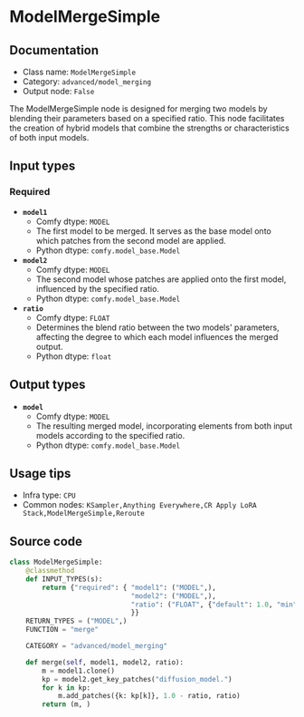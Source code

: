 # ModelMergeSimple
## Documentation
- Class name: `ModelMergeSimple`
- Category: `advanced/model_merging`
- Output node: `False`

The ModelMergeSimple node is designed for merging two models by blending their parameters based on a specified ratio. This node facilitates the creation of hybrid models that combine the strengths or characteristics of both input models.
## Input types
### Required
- **`model1`**
    - Comfy dtype: `MODEL`
    - The first model to be merged. It serves as the base model onto which patches from the second model are applied.
    - Python dtype: `comfy.model_base.Model`
- **`model2`**
    - Comfy dtype: `MODEL`
    - The second model whose patches are applied onto the first model, influenced by the specified ratio.
    - Python dtype: `comfy.model_base.Model`
- **`ratio`**
    - Comfy dtype: `FLOAT`
    - Determines the blend ratio between the two models' parameters, affecting the degree to which each model influences the merged output.
    - Python dtype: `float`
## Output types
- **`model`**
    - Comfy dtype: `MODEL`
    - The resulting merged model, incorporating elements from both input models according to the specified ratio.
    - Python dtype: `comfy.model_base.Model`
## Usage tips
- Infra type: `CPU`
- Common nodes: `KSampler,Anything Everywhere,CR Apply LoRA Stack,ModelMergeSimple,Reroute`


## Source code
```python
class ModelMergeSimple:
    @classmethod
    def INPUT_TYPES(s):
        return {"required": { "model1": ("MODEL",),
                              "model2": ("MODEL",),
                              "ratio": ("FLOAT", {"default": 1.0, "min": 0.0, "max": 1.0, "step": 0.01}),
                              }}
    RETURN_TYPES = ("MODEL",)
    FUNCTION = "merge"

    CATEGORY = "advanced/model_merging"

    def merge(self, model1, model2, ratio):
        m = model1.clone()
        kp = model2.get_key_patches("diffusion_model.")
        for k in kp:
            m.add_patches({k: kp[k]}, 1.0 - ratio, ratio)
        return (m, )

```

